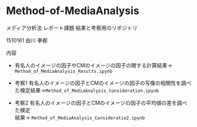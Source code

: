 # Method-of-MediaAnalysis
メディア分析法 レポート課題 結果と考察用のリポジトリ

 1510161 由川 拳都

 内容
 
   - 有名人のイメージの因子やCMのイメージの因子の関する計算結果→ `Method_of_MediaAnalysis_Results.ipynb`                                                                                                                         
   - 考察1  有名人のイメージの因子とCMのイメージの因子の写像の相関性を調べた検定結果→`Method_of_MediaAnalysis_Consideration.ipynb`

  - 考察2 有名人のイメージの因子とCMのイメージの因子の平均値の差を調べた検定\
結果→ `Method_of_MediaAnalysis_Consideratio2.ipynb`     
